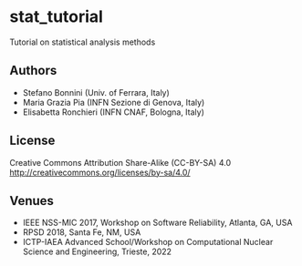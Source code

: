 # stat_tutorial

Tutorial on statistical analysis methods

## Authors
* Stefano Bonnini (Univ. of Ferrara, Italy)
* Maria Grazia Pia (INFN Sezione di Genova, Italy)
* Elisabetta Ronchieri (INFN CNAF, Bologna, Italy)

## License
Creative Commons Attribution Share-Alike (CC-BY-SA) 4.0
http://creativecommons.org/licenses/by-sa/4.0/

## Venues
* IEEE NSS-MIC 2017, Workshop on Software Reliability, Atlanta, GA, USA
* RPSD 2018, Santa Fe, NM, USA
* ICTP-IAEA Advanced School/Workshop on Computational Nuclear Science and Engineering, Trieste, 2022
